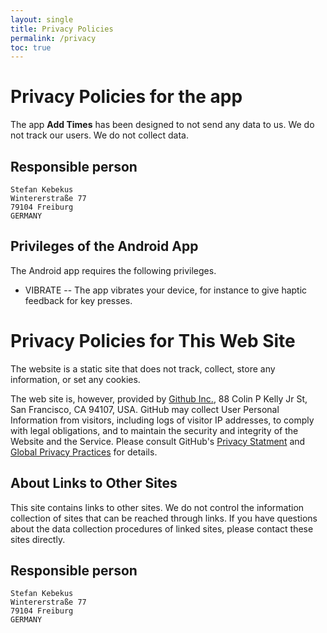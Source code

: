 ```yaml
---
layout: single
title: Privacy Policies
permalink: /privacy
toc: true
---
```


# Privacy Policies for the app

The app **Add Times** has been designed to not send any data to us. We do not
track our users. We do not collect data.

## Responsible person

```
Stefan Kebekus
Wintererstraße 77
79104 Freiburg
GERMANY
```


## Privileges of the Android App

The Android app requires the following privileges.

- VIBRATE -- The app vibrates your device, for instance to give haptic feedback for key presses.


# Privacy Policies for This Web Site

The website is a static site that does not track, collect, store any information, or set any cookies.  

The web site is, however, provided by [Github Inc.](https://github.com/), 88 Colin P Kelly Jr St, San Francisco, CA 94107, USA.  GitHub may collect User Personal Information from visitors, including logs of visitor IP addresses, to comply with legal obligations, and to maintain the security and integrity of the Website and the Service.  Please consult GitHub's [Privacy Statment](https://help.github.com/en/github/site-policy/github-privacy-statement#github-pages) and [Global Privacy Practices](https://help.github.com/en/github/site-policy/global-privacy-practices) for details.

## About Links to Other Sites

This site contains links to other sites. We do not control the information collection of sites that can be reached through links. If you have questions about the data collection procedures of linked sites, please contact these sites directly.

## Responsible person

```
Stefan Kebekus
Wintererstraße 77
79104 Freiburg
GERMANY
```
